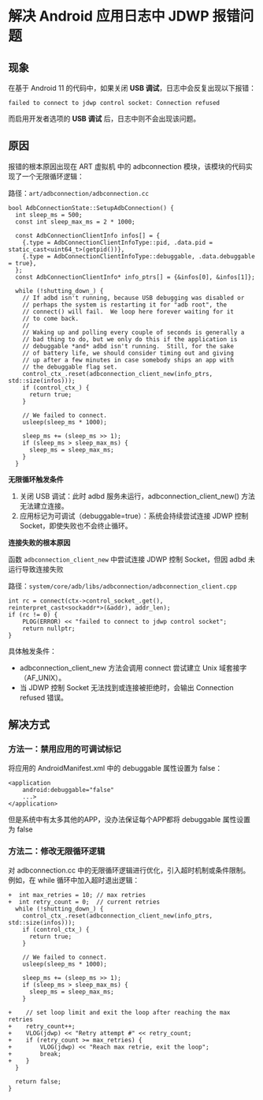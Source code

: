 # 解决 Android 应用日志中 JDWP 报错问题

## 现象

在基于 Android 11 的代码中，如果关闭 **USB 调试**，日志中会反复出现以下报错：
~~~
failed to connect to jdwp control socket: Connection refused
~~~
而启用开发者选项的 **USB 调试** 后，日志中则不会出现该问题。

## 原因

报错的根本原因出现在 ART 虚拟机 中的 adbconnection 模块，该模块的代码实现了一个无限循环逻辑：

路径：`art/adbconnection/adbconnection.cc`

~~~
bool AdbConnectionState::SetupAdbConnection() {
  int sleep_ms = 500;
  const int sleep_max_ms = 2 * 1000;

  const AdbConnectionClientInfo infos[] = {
    {.type = AdbConnectionClientInfoType::pid, .data.pid = static_cast<uint64_t>(getpid())},
    {.type = AdbConnectionClientInfoType::debuggable, .data.debuggable = true},
  };
  const AdbConnectionClientInfo* info_ptrs[] = {&infos[0], &infos[1]};

  while (!shutting_down_) {
    // If adbd isn't running, because USB debugging was disabled or
    // perhaps the system is restarting it for "adb root", the
    // connect() will fail.  We loop here forever waiting for it
    // to come back.
    //
    // Waking up and polling every couple of seconds is generally a
    // bad thing to do, but we only do this if the application is
    // debuggable *and* adbd isn't running.  Still, for the sake
    // of battery life, we should consider timing out and giving
    // up after a few minutes in case somebody ships an app with
    // the debuggable flag set.
    control_ctx_.reset(adbconnection_client_new(info_ptrs, std::size(infos)));
    if (control_ctx_) {
      return true;
    }

    // We failed to connect.
    usleep(sleep_ms * 1000);

    sleep_ms += (sleep_ms >> 1);
    if (sleep_ms > sleep_max_ms) {
      sleep_ms = sleep_max_ms;
    }  
  }
~~~

**无限循环触发条件**
1. 关闭 USB 调试：此时 adbd 服务未运行，adbconnection_client_new() 方法无法建立连接。
2. 应用标记为可调试（debuggable=true）：系统会持续尝试连接 JDWP 控制 Socket，即使失败也不会终止循环。

**连接失败的根本原因**

函数 `adbconnection_client_new` 中尝试连接 JDWP 控制 Socket，但因 adbd 未运行导致连接失败

路径：`system/core/adb/libs/adbconnection/adbconnection_client.cpp`
~~~
int rc = connect(ctx->control_socket_.get(), reinterpret_cast<sockaddr*>(&addr), addr_len);
if (rc != 0) {
    PLOG(ERROR) << "failed to connect to jdwp control socket";
    return nullptr;
}
~~~

具体触发条件：
* adbconnection_client_new 方法会调用 connect 尝试建立 Unix 域套接字（AF_UNIX）。
* 当 JDWP 控制 Socket 无法找到或连接被拒绝时，会输出 Connection refused 错误。

## 解决方式

### 方法一：禁用应用的可调试标记

将应用的 AndroidManifest.xml 中的 debuggable 属性设置为 false：
~~~
<application
    android:debuggable="false"
    ...>
</application>
~~~
但是系统中有太多其他的APP，没办法保证每个APP都将 debuggable 属性设置为 false

### 方法二：修改无限循环逻辑

对 adbconnection.cc 中的无限循环逻辑进行优化，引入超时机制或条件限制。例如，在 while 循环中加入超时退出逻辑：
~~~
+  int max_retries = 10; // max retries
+  int retry_count = 0;  // current retries
  while (!shutting_down_) {
    control_ctx_.reset(adbconnection_client_new(info_ptrs, std::size(infos)));
    if (control_ctx_) {
      return true;
    }

    // We failed to connect.
    usleep(sleep_ms * 1000);

    sleep_ms += (sleep_ms >> 1);
    if (sleep_ms > sleep_max_ms) {
      sleep_ms = sleep_max_ms;
    }

+    // set loop limit and exit the loop after reaching the max retries
+    retry_count++;
+    VLOG(jdwp) << "Retry attempt #" << retry_count;
+    if (retry_count >= max_retries) {
+        VLOG(jdwp) << "Reach max retrie, exit the loop";
+        break;
+    }    
  }

  return false;
}
~~~